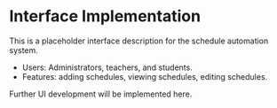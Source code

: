 # Interface Implementation

This is a placeholder interface description for the schedule automation system.

- Users: Administrators, teachers, and students.
- Features: adding schedules, viewing schedules, editing schedules.

Further UI development will be implemented here.
